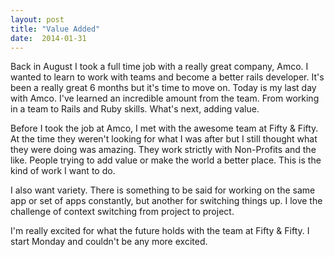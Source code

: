 ```yaml
---
layout: post
title: "Value Added"
date:  2014-01-31
---
```


Back in August I took a full time job with a really great company, Amco. I wanted to learn to work with teams and become a better rails developer. It's been a really great 6 months but it's time to move on. Today is my last day with Amco. I've learned an incredible amount from the team. From working in a team to Rails and Ruby skills. What's next, adding value.

Before I took the job at Amco, I met with the awesome team at Fifty & Fifty. At the time they weren't looking for what I was after but I still thought what they were doing was amazing. They work strictly with Non-Profits and the like. People trying to add value or make the world a better place. This is the kind of work I want to do.

I also want variety. There is something to be said for working on the same app or set of apps constantly, but another for switching things up. I love the challenge of context switching from project to project.

I'm really excited for what the future holds with the team at Fifty & Fifty. I start Monday and couldn't be any more excited.